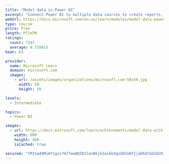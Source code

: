 ```yaml
---
title: "Model data in Power BI"
excerpt: "Connect Power BI to multiple data sources to create reports. Define the relationship between your data sources."
webUrl: https://docs.microsoft.com/en-us/learn/modules/model-data-power-bi/
type: course
price: Free
length: PT1H7M
ratings:
  count: 7247
  average: 4.710915
heat: 63

provider:
  name: Microsoft Learn
  domain: microsoft.com
  images:
    - url: /assets/images/organizations/microsoft.com-50x50.jpg
      width: 50
      height: 50

levels:
  - Intermediate

topics:
  - Power BI

images:
  - url: https://docs.microsoft.com/learn/achievements/model-data-with-power-bi-desktop-social.png
    width: 800
    height: 400
    isCached: true

secured: "fMISq49MvHY1gzx7m7few0QINJlenBkjG3aikkXqzGDVoNf2jaObUCbSGUCRiRAzV8afOIY4jZdXerW6qVpJgL8o0LjRapaAmaL6aLC+SxYDivREloSJdJlwNb76JUgblbr2eEcKhNltUtpX/pIGSwmq1WdL/Btf5xh4+rsfoXVtW+W5aCeROkYusLxrwuzs1+6coj0nPN/k0SHzOQQQyQISjk9DrDeKUugsefEjM+cS3qxZbZrb4LbDvuHx5omWM5vJhazUgDeaA7814G0cbprks9YCDG3I7Rj2xtd3ZVF70GS4S/5GDMgZREbLtVf9CWp6/57wvu1F0PN9Uou164+31pGL6o4P1EQk6VYIFCj80I0YV/mWBz/6VIrzVMkwok6T9seTay5TvOzeKZLU55YNoHYScOZKsiFbZPlkRn4=;qM+s1k0Vwq2/ZyA/0if7Rg=="
---
```


